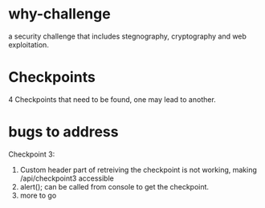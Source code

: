 # why-challenge
a security challenge that includes stegnography, cryptography and web exploitation.

# Checkpoints
4 Checkpoints that need to be found, one may lead to another.

# bugs to address
Checkpoint 3:
1. Custom header part of retreiving the checkpoint is not working, making /api/checkpoint3 accessible
2. alert(); can be called from console to get the checkpoint.
3. more to go


